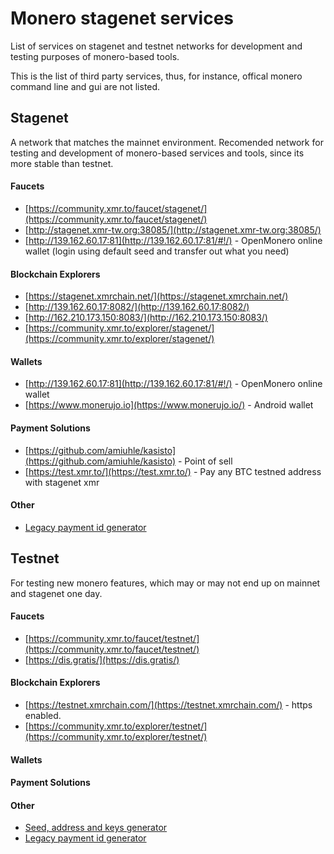 # Monero stagenet services

List of services on stagenet and testnet networks for development and testing purposes of 
monero-based tools. 

This is the list of third party services, thus, for instance, offical monero command line and gui are not listed.

## Stagenet

A network that matches the mainnet environment. Recomended network for
testing and development of monero-based services and tools, since its
more stable than testnet. 

#### Faucets

 - [https://community.xmr.to/faucet/stagenet/](https://community.xmr.to/faucet/stagenet/)
 - [http://stagenet.xmr-tw.org:38085/](http://stagenet.xmr-tw.org:38085/)
 - [http://139.162.60.17:81](http://139.162.60.17:81/#!/) - OpenMonero online wallet (login using default seed and transfer out what you need)

#### Blockchain Explorers

 - [https://stagenet.xmrchain.net/](https://stagenet.xmrchain.net/)
 - [http://139.162.60.17:8082/](http://139.162.60.17:8082/)
 - [http://162.210.173.150:8083/](http://162.210.173.150:8083/)
 - [https://community.xmr.to/explorer/stagenet/](https://community.xmr.to/explorer/stagenet/)

#### Wallets

 - [http://139.162.60.17:81](http://139.162.60.17:81/#!/) - OpenMonero online wallet
 - [https://www.monerujo.io](https://www.monerujo.io/) - Android wallet

#### Payment Solutions

 - [https://github.com/amiuhle/kasisto](https://github.com/amiuhle/kasisto) - Point of sell 
 - [https://test.xmr.to/](https://test.xmr.to/) - Pay any BTC testned address with stagenet xmr

#### Other

 - [Legacy payment id generator](https://github.com/moneroexamples/payment-id-generator)

## Testnet

For testing new monero features, which may or may not end up on mainnet and stagenet
one day. 

#### Faucets

 - [https://community.xmr.to/faucet/testnet/](https://community.xmr.to/faucet/testnet/)   
 - [https://dis.gratis/](https://dis.gratis/)

#### Blockchain Explorers

 - [https://testnet.xmrchain.com/](https://testnet.xmrchain.com/) - https enabled.
 - [https://community.xmr.to/explorer/testnet/](https://community.xmr.to/explorer/testnet/)

#### Wallets


#### Payment Solutions

#### Other

 - [Seed, address and keys generator](https://xmr.llcoins.net/)
 - [Legacy payment id generator](https://github.com/moneroexamples/payment-id-generator)
